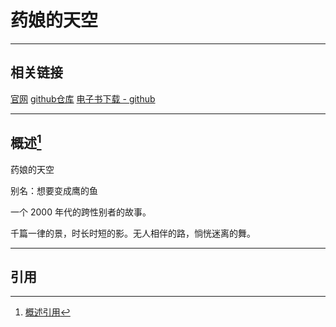 # 药娘的天空

---

## 相关链接
[官网](https://transky.mtf.wiki/)
[github仓库](https://github.com/trans-archive/transky)
[电子书下载 - github](https://github.com/trans-archive/transky/releases)

---

## 概述[^1]
药娘的天空

别名：想要变成鹰的鱼

一个 2000 年代的跨性别者的故事。

千篇一律的景，时长时短的影。无人相伴的路，惝恍迷离的舞。

---

## 引用
[^1]: [概述引用](https://transky.mtf.wiki/)
